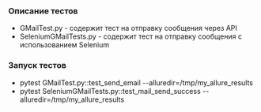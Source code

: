 ### Описание тестов
* GMailTest.py - содержит тест на отправку сообщения через API
* SeleniumGMailTests.py - содержит тест на отправку сообщения с использованием Selenium

### Запуск тестов
* pytest GMailTest.py::test_send_email --alluredir=/tmp/my_allure_results
* pytest SeleniumGMailTests.py::test_mail_send_success --alluredir=/tmp/my_allure_results